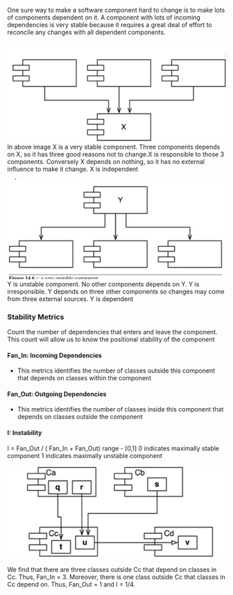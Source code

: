One sure way to make a software component hard to change is to make lots of components dependent on it. A component with lots of incoming dependencies is very stable because it requires a great deal of effort to reconcile any changes with all dependent components.


![Stable component](stable_component.png)
In above image X is a very stable component. Three components depends on X, so it has three good reasons not to change.X is responsible to those 3 components.
Conversely X depends on nothing, so it has no external influence to make it change. X is independent


![Unstable Component](unstable_component.png)
Y is unstable component. No other components depends on Y. Y is irresponsible.
Y depends on three other components so changes may come from three external sources. Y is dependent


### Stability Metrics

Count the number of dependencies that enters and leave the component. This count will allow us to know the positional stability of the component


#### Fan_In: Incoming Dependencies
- This metrics identifies the number of classes outside this component that depends on classes within the component

#### Fan_Out: Outgoing Dependencies
- This metrics identifies the number of classes inside this component that depends on classes outside the component

#### I: Instability
I = Fan_Out / ( Fan_In + Fan_Out)
range - [0,1]
0 indicates maximally stable component
1 indicates maximally unstable component


![Instability calculation](instability_calculation_ex.png)

We find that there are three classes outside Cc that depend on classes in Cc. Thus, Fan_In = 3.
Moreover, there is one class outside Cc that classes in Cc depend on. Thus, Fan_Out = 1 and I = 1/4. 
